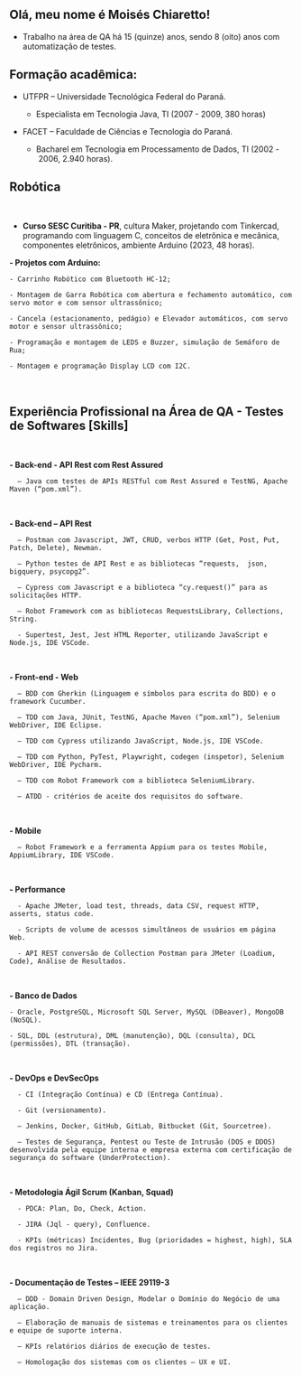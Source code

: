 ## Olá, meu nome é Moisés Chiaretto!

- Trabalho na área de QA há 15 (quinze) anos, sendo 8 (oito) anos com automatização de testes.


## Formação acadêmica:

- UTFPR – Universidade Tecnológica Federal do Paraná.

    - Especialista em Tecnologia Java, TI (2007 - 2009, 380 horas)


- FACET – Faculdade de Ciências e Tecnologia do Paraná.

    - Bacharel em Tecnologia em Processamento de Dados, TI (2002 - 2006, 2.940 horas).


## Robótica
<br>

- **Curso SESC Curitiba - PR**, cultura Maker, projetando com Tinkercad, programando com linguagem C, conceitos de eletrônica e mecânica, componentes eletrônicos, ambiente Arduino (2023, 48 horas).

**- Projetos com Arduino:**

    - Carrinho Robótico com Bluetooth HC-12;
    
    - Montagem de Garra Robótica com abertura e fechamento automático, com servo motor e com sensor ultrassônico;
 
    - Cancela (estacionamento, pedágio) e Elevador automáticos, com servo motor e sensor ultrassônico;
    
    - Programação e montagem de LEDS e Buzzer, simulação de Semáforo de Rua;

    - Montagem e programação Display LCD com I2C.
 
<br>
  

## Experiência Profissional na Área de QA - Testes de Softwares [Skills]
<br>

  **- Back-end - API Rest com Rest Assured**
  
      – Java com testes de APIs RESTful com Rest Assured e TestNG, Apache Maven (“pom.xml”).
<br>
  
  **- Back-end – API Rest**
    
      – Postman com Javascript, JWT, CRUD, verbos HTTP (Get, Post, Put, Patch, Delete), Newman.

      – Python testes de API Rest e as bibliotecas “requests,  json, bigquery, psycopg2”.

      – Cypress com Javascript e a biblioteca “cy.request()” para as solicitações HTTP.

      – Robot Framework com as bibliotecas RequestsLibrary, Collections, String.

      - Supertest, Jest, Jest HTML Reporter, utilizando JavaScript e Node.js, IDE VSCode.
<br>

   **- Front-end - Web**
  
      – BDD com Gherkin (Linguagem e símbolos para escrita do BDD) e o framework Cucumber.

      – TDD com Java, JUnit, TestNG, Apache Maven (“pom.xml”), Selenium WebDriver, IDE Eclipse.

      – TDD com Cypress utilizando JavaScript, Node.js, IDE VSCode.

      – TDD com Python, PyTest, Playwright, codegen (inspetor), Selenium WebDriver, IDE Pycharm.

      – TDD com Robot Framework com a biblioteca SeleniumLibrary.

      – ATDD - critérios de aceite dos requisitos do software.

<br>
  
  **- Mobile**
  
      – Robot Framework e a ferramenta Appium para os testes Mobile, AppiumLibrary, IDE VSCode.
      
<br>
  
  **- Performance**
  
      - Apache JMeter, load test, threads, data CSV, request HTTP, asserts, status code.

      - Scripts de volume de acessos simultâneos de usuários em página Web.

      - API REST conversão de Collection Postman para JMeter (Loadium, Code), Análise de Resultados.

<br>


  **- Banco de Dados**

    - Oracle, PostgreSQL, Microsoft SQL Server, MySQL (DBeaver), MongoDB (NoSQL).

    - SQL, DDL (estrutura), DML (manutenção), DQL (consulta), DCL (permissões), DTL (transação).

<br>

  **- DevOps e DevSecOps**
  
      - CI (Integração Contínua) e CD (Entrega Contínua).

      - Git (versionamento).

      – Jenkins, Docker, GitHub, GitLab, Bitbucket (Git, Sourcetree).

      – Testes de Segurança, Pentest ou Teste de Intrusão (DOS e DDOS) desenvolvida pela equipe interna e empresa externa com certificação de segurança do software (UnderProtection).
<br>

  **- Metodologia Ágil Scrum (Kanban, Squad)**
  
      - PDCA: Plan, Do, Check, Action.
      
      - JIRA (Jql - query), Confluence.

      - KPIs (métricas) Incidentes, Bug (prioridades = highest, high), SLA dos registros no Jira.
<br>

 **- Documentação de Testes – IEEE 29119-3**
  
      – DDD - Domain Driven Design, Modelar o Domínio do Negócio de uma aplicação.

      – Elaboração de manuais de sistemas e treinamentos para os clientes e equipe de suporte interna.
      
      – KPIs relatórios diários de execução de testes.

      – Homologação dos sistemas com os clientes – UX e UI.

      
<br>
